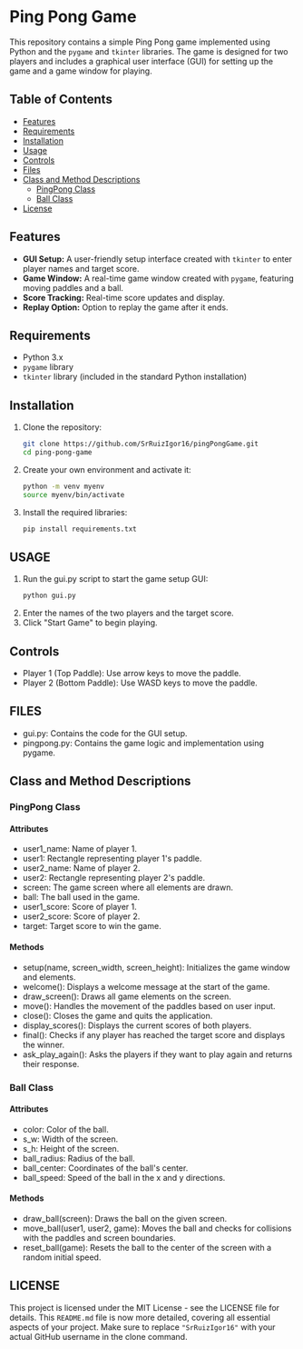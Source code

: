 # Ping Pong Game

This repository contains a simple Ping Pong game implemented using Python and the `pygame` and `tkinter` libraries. The game is designed for two players and includes a graphical user interface (GUI) for setting up the game and a game window for playing.

## Table of Contents

- [Features](#features)
- [Requirements](#requirements)
- [Installation](#installation)
- [Usage](#usage)
- [Controls](#controls)
- [Files](#files)
- [Class and Method Descriptions](#class-and-method-descriptions)
  - [PingPong Class](#pingpong-class)
  - [Ball Class](#ball-class)
- [License](#license)

## Features

- **GUI Setup:** A user-friendly setup interface created with `tkinter` to enter player names and target score.
- **Game Window:** A real-time game window created with `pygame`, featuring moving paddles and a ball.
- **Score Tracking:** Real-time score updates and display.
- **Replay Option:** Option to replay the game after it ends.

## Requirements

- Python 3.x
- `pygame` library
- `tkinter` library (included in the standard Python installation)

## Installation

1. Clone the repository:
   ```sh
   git clone https://github.com/SrRuizIgor16/pingPongGame.git
   cd ping-pong-game
2. Create your own environment and activate it:
   ```sh
   python -m venv myenv
   source myenv/bin/activate
   ```
3. Install the required libraries:
    ```sh
   pip install requirements.txt
   ```

## USAGE
1. Run the gui.py script to start the game setup GUI:
   ```sh
   python gui.py
2. Enter the names of the two players and the target score.
3. Click "Start Game" to begin playing.

## Controls
- Player 1 (Top Paddle): Use arrow keys to move the paddle.
- Player 2 (Bottom Paddle): Use WASD keys to move the paddle.

## FILES
- gui.py: Contains the code for the GUI setup.
- pingpong.py: Contains the game logic and implementation using pygame.

## Class and Method Descriptions
### PingPong Class
#### Attributes
- user1_name: Name of player 1.
- user1: Rectangle representing player 1's paddle.
- user2_name: Name of player 2.
- user2: Rectangle representing player 2's paddle.
- screen: The game screen where all elements are drawn.
- ball: The ball used in the game.
- user1_score: Score of player 1.
- user2_score: Score of player 2.
- target: Target score to win the game.

#### Methods
- setup(name, screen_width, screen_height): Initializes the game window and elements.
- welcome(): Displays a welcome message at the start of the game.
- draw_screen(): Draws all game elements on the screen.
- move(): Handles the movement of the paddles based on user input.
- close(): Closes the game and quits the application.
- display_scores(): Displays the current scores of both players.
- final(): Checks if any player has reached the target score and displays the winner.
- ask_play_again(): Asks the players if they want to play again and returns their response.

### Ball Class
#### Attributes
- color: Color of the ball.
- s_w: Width of the screen.
- s_h: Height of the screen.
- ball_radius: Radius of the ball.
- ball_center: Coordinates of the ball's center.
- ball_speed: Speed of the ball in the x and y directions.

#### Methods
- draw_ball(screen): Draws the ball on the given screen.
- move_ball(user1, user2, game): Moves the ball and checks for collisions with the paddles and screen boundaries.
- reset_ball(game): Resets the ball to the center of the screen with a random initial speed.

## LICENSE
This project is licensed under the MIT License - see the LICENSE file for details.
This `README.md` file is now more detailed, covering all essential aspects of your project. Make sure to replace `"SrRuizIgor16"` with your actual GitHub username in the clone command.
